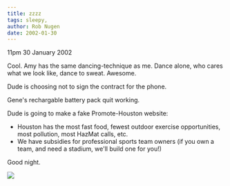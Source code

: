 ```yaml
---
title: zzzz
tags: sleepy, 
author: Rob Nugen
date: 2002-01-30
---
```


<p class=date>11pm 30 January 2002</p>

<p>Cool.  Amy has the same dancing-technique as me. 
Dance alone, who cares what we look like, dance to
sweat.  Awesome.</p>

<p>Dude is choosing not to sign the contract for the
phone.</p>

<p>Gene's rechargable battery pack quit working.</p>

<p>Dude is going to make a fake Promote-Houston
website:</p>

<ul>
<li>Houston has the most fast food, fewest outdoor
exercise opportunities, most pollution, most HazMat
calls, etc.</li>

<li>We have subsidies for professional sports team
owners (if you own a team, and need a stadium, we'll
build one for you!)</li>
</ul>

<p>Good night.</p>

<p><img src="/images/rob/wL-ROB.gif"/></p>
